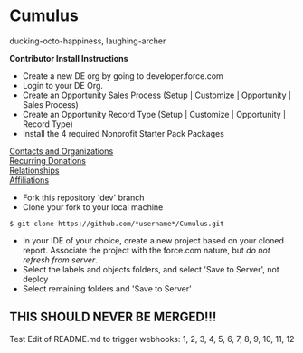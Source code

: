 Cumulus
=======

ducking-octo-happiness, laughing-archer


**Contributor Install Instructions**

* Create a new DE org by going to developer.force.com
* Login to your DE Org. 
* Create an Opportunity Sales Process (Setup | Customize | Opportunity | Sales Process)
* Create an Opportunity Record Type (Setup | Customize | Opportunity | Record Type)
* Install the 4 required Nonprofit Starter Pack Packages  
  
<a href="http://foundation.force.com/packages/contactsandorganizations" target="_blank">Contacts and Organizations</a>  
<a href="http://foundation.force.com/packages/recurringdonations" target="_blank">Recurring Donations</a>  
<a href="http://foundation.force.com/packages/relationships" target="_blank">Relationships</a>  
<a href="http://foundation.force.com/packages/affiliations" target="_blank">Affiliations</a>  
  
* Fork this repository 'dev' branch
* Clone your fork to your local machine
```
$ git clone https://github.com/*username*/Cumulus.git
```
* In your IDE of your choice, create a new project based on your cloned report. Associate the project with the force.com nature, but *do not refresh from server*.
* Select the labels and objects folders, and select 'Save to Server', not deploy
* Select remaining folders and 'Save to Server'

THIS SHOULD NEVER BE MERGED!!!
------------------------------
Test Edit of README.md to trigger webhooks:
1, 2, 3, 4, 5, 6, 7, 8, 9, 10, 11, 12
